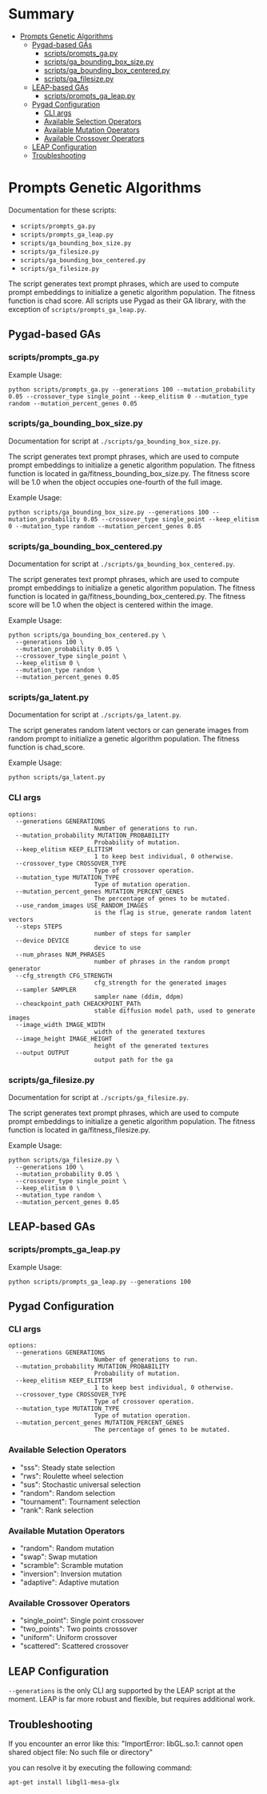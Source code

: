 # Summary

- [Prompts Genetic Algorithms](#prompts-genetic-algorithms)
   - [Pygad-based GAs](#pygad-based-gas)
      - [scripts/prompts_ga.py](#scriptsprompts_gapy)
      - [scripts/ga_bounding_box_size.py](#scriptsga_bounding_box_sizepy)
      - [scripts/ga_bounding_box_centered.py](#scriptsga_bounding_box_centeredpy)
      - [scripts/ga_filesize.py](#scriptsga_filesizepy)
   - [LEAP-based GAs](#leap-based-gas)
      - [scripts/prompts_ga_leap.py](#scriptsprompts_ga_leappy)
   - [Pygad Configuration](#pygad-configuration)
      - [CLI args](#cli-args)
      - [Available Selection Operators](#available-selection-operators)
      - [Available Mutation Operators](#available-mutation-operators)
      - [Available Crossover Operators](#available-crossover-operators)
   - [LEAP Configuration](#leap-configuration)
   - [Troubleshooting](#troubleshooting)

# Prompts Genetic Algorithms

Documentation for these scripts:
- `scripts/prompts_ga.py`
- `scripts/prompts_ga_leap.py`
- `scripts/ga_bounding_box_size.py`
- `scripts/ga_filesize.py`
- `scripts/ga_bounding_box_centered.py`
- `scripts/ga_filesize.py`

The script generates text prompt phrases, which are used to compute prompt
embeddings to initialize a genetic algorithm population. The fitness function is
chad score. All scripts use Pygad as their GA library, with the exception of
`scripts/prompts_ga_leap.py`.

## Pygad-based GAs

### scripts/prompts_ga.py

Example Usage:

``` shell
python scripts/prompts_ga.py --generations 100 --mutation_probability 0.05 --crossover_type single_point --keep_elitism 0 --mutation_type random --mutation_percent_genes 0.05
```

### scripts/ga_bounding_box_size.py

Documentation for script at `./scripts/ga_bounding_box_size.py`.

The script generates text prompt phrases, which are used to compute prompt
embeddings to initialize a genetic algorithm population. The fitness function is located in ga/fitness_bounding_box_size.py. 
The fitness score will be 1.0 when the object occupies one-fourth of the full image.

Example Usage:

``` shell
python scripts/ga_bounding_box_size.py --generations 100 --mutation_probability 0.05 --crossover_type single_point --keep_elitism 0 --mutation_type random --mutation_percent_genes 0.05
```

### scripts/ga_bounding_box_centered.py

Documentation for script at `./scripts/ga_bounding_box_centered.py`.

The script generates text prompt phrases, which are used to compute prompt
embeddings to initialize a genetic algorithm population. The fitness function is located in ga/fitness_bounding_box_centered.py. 
The fitness score will be 1.0 when the object is centered within the image.

Example Usage:

``` shell
python scripts/ga_bounding_box_centered.py \
  --generations 100 \
  --mutation_probability 0.05 \
  --crossover_type single_point \
  --keep_elitism 0 \
  --mutation_type random \
  --mutation_percent_genes 0.05
```



### scripts/ga_latent.py

Documentation for script at `./scripts/ga_latent.py`.

The script generates random latent vectors or can generate images from random prompt to initialize a genetic algorithm population.
The fitness function is chad_score.

Example Usage:

``` shell
python scripts/ga_latent.py
```
### CLI args

```
options:
  --generations GENERATIONS
                        Number of generations to run.
  --mutation_probability MUTATION_PROBABILITY
                        Probability of mutation.
  --keep_elitism KEEP_ELITISM
                        1 to keep best individual, 0 otherwise.
  --crossover_type CROSSOVER_TYPE
                        Type of crossover operation.
  --mutation_type MUTATION_TYPE
                        Type of mutation operation.
  --mutation_percent_genes MUTATION_PERCENT_GENES
                        The percentage of genes to be mutated.
  --use_random_images USE_RANDOM_IMAGES
                        is the flag is strue, generate random latent vectors
  --steps STEPS
                        number of steps for sampler
  --device DEVICE
                        device to use  
  --num_phrases NUM_PHRASES
                        number of phrases in the random prompt generator
  --cfg_strength CFG_STRENGTH
                        cfg_strength for the generated images
  --sampler SAMPLER
                        sampler name (ddim, ddpm)
  --cheackpoint_path CHEACKPOINT_PATh
                        stable diffusion model path, used to generate images
  --image_width IMAGE_WIDTH
                        width of the generated textures
  --image_height IMAGE_HEIGHT
                        height of the generated textures
  --output OUTPUT
                        output path for the ga

```

### scripts/ga_filesize.py

Documentation for script at `./scripts/ga_filesize.py`.

The script generates text prompt phrases, which are used to compute prompt
embeddings to initialize a genetic algorithm population. The fitness function is located in ga/fitness_filesize.py. 

Example Usage:

``` shell
python scripts/ga_filesize.py \
  --generations 100 \
  --mutation_probability 0.05 \
  --crossover_type single_point \
  --keep_elitism 0 \
  --mutation_type random \
  --mutation_percent_genes 0.05
```

## LEAP-based GAs

### scripts/prompts_ga_leap.py

Example Usage:

``` shell
python scripts/prompts_ga_leap.py --generations 100
```

## Pygad Configuration

### CLI args

```
options:
  --generations GENERATIONS
                        Number of generations to run.
  --mutation_probability MUTATION_PROBABILITY
                        Probability of mutation.
  --keep_elitism KEEP_ELITISM
                        1 to keep best individual, 0 otherwise.
  --crossover_type CROSSOVER_TYPE
                        Type of crossover operation.
  --mutation_type MUTATION_TYPE
                        Type of mutation operation.
  --mutation_percent_genes MUTATION_PERCENT_GENES
                        The percentage of genes to be mutated.
```

### Available Selection Operators

- "sss": Steady state selection
- "rws": Roulette wheel selection
- "sus": Stochastic universal selection
- "random": Random selection
- "tournament": Tournament selection
- "rank": Rank selection
                    
### Available Mutation Operators

- "random": Random mutation
- "swap": Swap mutation
- "scramble": Scramble mutation
- "inversion": Inversion mutation
- "adaptive": Adaptive mutation

### Available Crossover Operators

- "single_point": Single point crossover
- "two_points": Two points crossover
- "uniform": Uniform crossover
- "scattered": Scattered crossover

## LEAP Configuration

`--generations` is the only CLI arg supported by the LEAP script at the moment.
LEAP is far more robust and flexible, but requires additional work.

## Troubleshooting

If you encounter an error like this: "ImportError: libGL.so.1: cannot open shared object file: No such file or directory" 

you can resolve it by executing the following command:

```
apt-get install libgl1-mesa-glx
```
